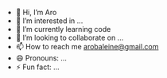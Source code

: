 - 👋 Hi, I’m Aro
- 👀 I’m interested in ...
- 🌱 I’m currently learning code
- 💞️ I’m looking to collaborate on ...
- 📫 How to reach me arobaleine@gmail.com
- 😄 Pronouns: ...
- ⚡ Fun fact: ...

<!---
Ar0-B/Ar0-B is a ✨ special ✨ repository because its `README.md` (this file) appears on your GitHub profile.
You can click the Preview link to take a look at your changes.
--->
